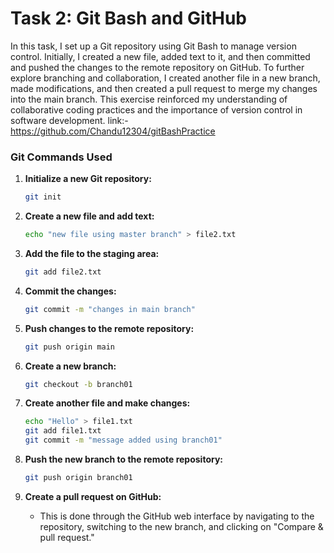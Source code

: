 # Task 2: Git Bash and GitHub

In this task, I set up a Git repository using Git Bash to manage version control. Initially, I created a new file, added text to it, and then committed and pushed the changes to the remote repository on GitHub. To further explore branching and collaboration, I created another file in a new branch, made modifications, and then created a pull request to merge my changes into the main branch. This exercise reinforced my understanding of collaborative coding practices and the importance of version control in software development.
link:- https://github.com/Chandu12304/gitBashPractice

### Git Commands Used

1. **Initialize a new Git repository:**
   ```bash
   git init
   ```

2. **Create a new file and add text:**
   ```bash
   echo "new file using master branch" > file2.txt
   ```

3. **Add the file to the staging area:**
   ```bash
   git add file2.txt
   ```

4. **Commit the changes:**
   ```bash
   git commit -m "changes in main branch"
   ```

5. **Push changes to the remote repository:**
   ```bash
   git push origin main
   ```

6. **Create a new branch:**
   ```bash
   git checkout -b branch01
   ```

7. **Create another file and make changes:**
   ```bash
   echo "Hello" > file1.txt
   git add file1.txt
   git commit -m "message added using branch01"
   ```

8. **Push the new branch to the remote repository:**
   ```bash
   git push origin branch01
   ```

9. **Create a pull request on GitHub:**
   - This is done through the GitHub web interface by navigating to the repository, switching to the new branch, and clicking on "Compare & pull request."

